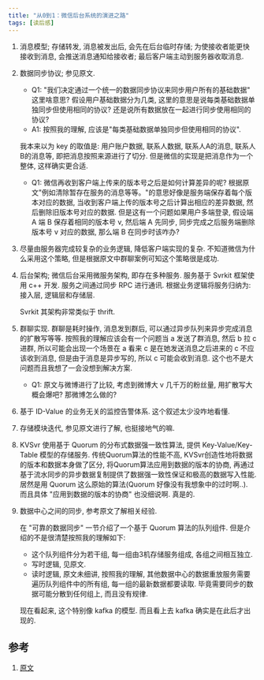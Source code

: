 ```yaml
---
title: "从0到1：微信后台系统的演进之路"
tags: [读后感]
---
```



1.  消息模型; 存储转发, 消息被发出后, 会先在后台临时存储; 为使接收者能更快接收到消息, 会推送消息通知给接收者; 最后客户端主动到服务器收取消息.

2.  数据同步协议; 参见原文.

    -   Q1: "我们决定通过一个统一的数据同步协议来同步用户所有的基础数据" 这里啥意思? 假设用户基础数据分为几类, 这里的意思是说每类基础数据单独同步但使用相同的协议? 还是说所有数据放在一起进行同步使用相同的协议?
    -   A1: 按照我的理解, 应该是"每类基础数据单独同步但使用相同的协议".

    我本来以为 key 的取值是:  用户账户数据, 联系人数据, 联系人A的消息, 联系人B的消息等, 即把消息按照来源进行了切分. 但是微信的实现是把消息作为一个整体, 这样确实更合适.

    -   Q1: 微信再收到客户端上传来的版本号之后是如何计算差异的呢? 根据原文"例如清除暂存在服务的消息等等。"的意思好像是服务端保存着每个版本对应的数据, 当收到客户端上传的版本号之后计算出相应的差异数据, 然后删除旧版本号对应的数据. 但是这有一个问题如果用户多端登录, 假设端 A 端 B 保存着相同的版本号 v,  然后端 A 先同步, 同步完成之后服务端删除版本号 v 对应的数据, 那么端 B 在同步时该咋办?

3.  尽量由服务器完成较复杂的业务逻辑, 降低客户端实现的复杂. 不知道微信为什么采用这个策略, 但是根据原文中群聊案例可知这个策略很是成功.

4.  后台架构; 微信后台采用微服务架构, 即存在多种服务. 服务基于 Svrkit 框架使用 c++ 开发. 服务之间通过同步 RPC 进行通讯. 根据业务逻辑将服务归纳为: 接入层, 逻辑层和存储层.

    Svrkit 其架构非常类似于 thrift.

5.  群聊实现. 群聊是耗时操作, 消息发到群后, 可以通过异步队列来异步完成消息的扩散写等等. 按照我的理解应该会有一个问题当 a 发送了群消息, 然后 b 拉 c 进群, 所以可能会出现一个场景在 a 看来 c 是在她发送消息之后进来的 c 不应该收到消息, 但是由于消息是异步写的, 所以 c 可能会收到消息. 这个也不是大问题而且我想了一会没想到解决方案.

    -   Q1: 原文与微博进行了比较, 考虑到微博大 v 几千万的粉丝量, 用扩散写大概会爆吧? 那微博怎么做的?


6.  基于 ID-Value 的业务无关的监控告警体系. 这个叙述太少没咋地看懂.

7.  存储模块迭代, 参见原文进行了解, 也挺接地气的嘛.

8.  KVSvr 使用基于 Quorum 的分布式数据强一致性算法, 提供 Key-Value/Key-Table 模型的存储服务. 传统Quorum算法的性能不高, KVSvr创造性地将数据的版本和数据本身做了区分, 将Quorum算法应用到数据的版本的协商, 再通过基于流水同步的异步数据复制提供了数据强一致性保证和极高的数据写入性能. 居然是用 Quorum 这么原始的算法(Quorum 好像没有我想象中的过时啊..). 而且具体 "应用到数据的版本的协商" 也没细说啊. 真是的.

8.  数据中心之间的同步, 参考原文了解相关经验.

    在 "可靠的数据同步"  一节介绍了一个基于 Quorum 算法的队列组件. 但是介绍的不是很清楚按照我的理解如下:

    -   这个队列组件分为若干组, 每一组由3机存储服务组成, 各组之间相互独立.
    -   写时逻辑, 见原文.
    -   读时逻辑, 原文未细讲, 按照我的理解, 其他数据中心的数据重放服务需要遍历队列组件中的所有组, 每一组的最新数据都要读取. 毕竟需要同步的数据可能分散到任何组上, 而且没有规律.

    现在看起来, 这个特别像 kafka 的模型. 而且看上去 kafka 确实是在此后才出现的.


## 参考

1.  [原文][000]


[000]: <https://mp.weixin.qq.com/s?__biz=MzI4NDMyNTU2Mw==&mid=2247483676&idx=1&sn=baff64ea4109be94b5fea36dc1a1f8b6&mpshare=1&scene=1&srcid=06128LdYrS7fr2aKKCvSo3F3&key=f17d8322b1674f1fd3496f75aa3bddde0231d6230c7b156bc66945794be5dce29473804e9b1b7300dbbc04184c6dab2f5710e5b4ce204836aa223b62ecac130fd35dabc211d14a6e40d4e666e678b704&ascene=0&uin=ODAwODc5Mjgw&devicetype=iMac+MacBookPro12%2C1+OSX+OSX+10.12.5+build(16F73)&version=12020810&nettype=WIFI&fontScale=100&pass_ticket=S%2FhdM%2Bh07%2BxWXLffgMiAUVAr4I1OzobqnZ8HbK8w9VTf8FemCJyI%2BiQ0UcEjMurO> "从0到1：微信后台系统的演进之路 [2017-06-12]"

